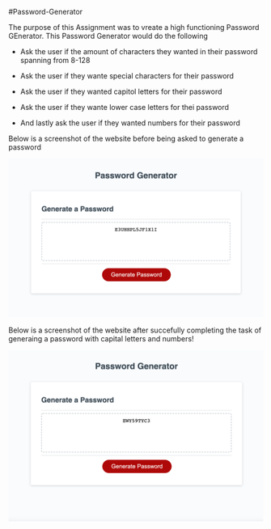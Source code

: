 #Password-Generator 

The purpose of this Assignment was to vreate a high functioning Password GEnerator. This Password Generator would do the following

* Ask the user if the amount of characters they wanted in their password spanning from 8-128

* Ask the user if they wante special characters for their password
* Ask the user if they wanted capitol letters for their password
* Ask the user if they wante lower case letters for thei password
* And lastly ask the user if they wanted numbers for their password 

Below is a screenshot of the website before being asked to generate a password

![Password-Generator Demo](images/screenshot1-1.png)

Below is a screenshot of the website after succefully completing the task of generaing a password with capital letters and numbers!

![Password-Generator Demo](images/passwordinscreenshot.png)